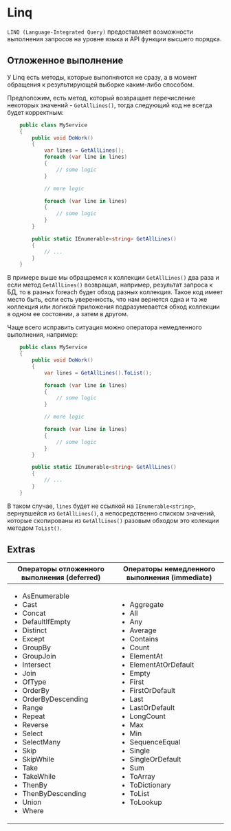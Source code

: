 # Linq

`LINQ (Language-Integrated Query)` предоставляет возможности выполнения запросов на уровне языка и API функции высшего порядка.

## Отложенное выполнение

У Linq есть методы, которые выполняются не сразу, а в момент обращения к результирующей выборке каким-либо способом.

Предположим, есть метод, который возвращает перечисление некоторых значений - `GetAllLines()`, тогда следующий код не всегда будет корректным:

```c#
    public class MyService
    {
        public void DoWork()
        {
            var lines = GetAllLines();
            foreach (var line in lines)
            {
                // some logic
            }

            // more logic

            foreach (var line in lines)
            {
                // some logic
            }
        }

        public static IEnumerable<string> GetAllLines()
        {
            // ...
        }
    }

```

В примере выше мы обращаемся к коллекции `GetAllLines()` два раза и если метод `GetAllLines()` возвращал, например, результат запроса к БД, то в разных foreach будет обход разных коллекция. Такое код имеет место быть, если есть уверенность, что нам вернется одна и та же коллекция или логикой приложения подразумевается обход коллекции в одном ее состоянии, а затем в другом.

Чаще всего исправить ситуация можно оператора немедленного выполнения, например:

```c#
    public class MyService
    {
        public void DoWork()
        {
            var lines = GetAllLines().ToList();

            foreach (var line in lines)
            {
                // some logic
            }

            // more logic

            foreach (var line in lines)
            {
                // some logic
            }
        }

        public static IEnumerable<string> GetAllLines()
        {
            // ...
        }
    }

```

В таком случае, `lines` будет не ссылкой на `IEnumerable<string>`, вернувшейся из `GetAllLines()`, а непосредственно списком значений, которые скопированы из `GetAllLines()` разовым обходом это колекции методом `ToList()`.

## Extras

| Операторы отложенного выполнения (deferred) | Операторы немедленного выполнения (immediate) |
|---|---|
| <ul><li>AsEnumerable</li><li>Cast</li><li>Concat</li><li>DefaultIfEmpty</li><li>Distinct</li><li>Except</li><li>GroupBy</li><li>GroupJoin</li><li>Intersect</li><li>Join</li><li>OfType</li><li>OrderBy</li><li>OrderByDescending</li><li>Range</li><li>Repeat</li><li>Reverse</li><li>Select</li><li>SelectMany</li><li>Skip</li><li>SkipWhile</li><li>Take</li><li>TakeWhile</li><li>ThenBy</li><li>ThenByDescending</li><li>Union</li><li>Where</li></ul> | <ul><li>Aggregate</li><li>All</li><li>Any</li><li>Average</li><li>Contains</li><li>Count</li><li>ElementAt</li><li>ElementAtOrDefault</li><li>Empty</li><li>First</li><li>FirstOrDefault</li><li>Last</li><li>LastOrDefault</li><li>LongCount</li><li>Max</li><li>Min</li><li>SequenceEqual</li><li>Single</li><li>SingleOrDefault</li><li>Sum</li><li>ToArray</li><li>ToDictionary</li><li>ToList</li><li>ToLookup</li></ul> |
